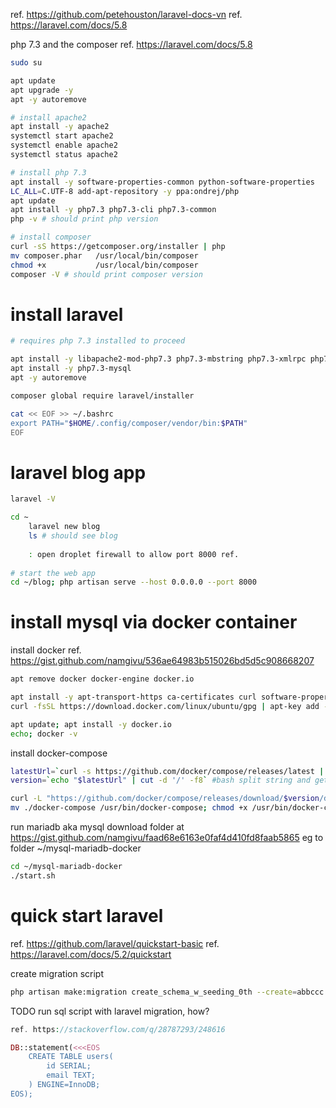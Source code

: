 ref. https://github.com/petehouston/laravel-docs-vn
ref. https://laravel.com/docs/5.8
  
php 7.3 and the composer ref. https://laravel.com/docs/5.8
```bash
sudo su

apt update 
apt upgrade -y
apt -y autoremove

# install apache2
apt install -y apache2
systemctl start apache2
systemctl enable apache2
systemctl status apache2

# install php 7.3
apt install -y software-properties-common python-software-properties
LC_ALL=C.UTF-8 add-apt-repository -y ppa:ondrej/php
apt update
apt install -y php7.3 php7.3-cli php7.3-common
php -v # should print php version 

# install composer
curl -sS https://getcomposer.org/installer | php
mv composer.phar   /usr/local/bin/composer
chmod +x           /usr/local/bin/composer
composer -V # should print composer version
```


# install laravel 
```bash
# requires php 7.3 installed to proceed

apt install -y libapache2-mod-php7.3 php7.3-mbstring php7.3-xmlrpc php7.3-soap php7.3-gd php7.3-xml php7.3-cli php7.3-zip unzip
apt install -y php7.3-mysql
apt -y autoremove

composer global require laravel/installer

cat << EOF >> ~/.bashrc
export PATH="$HOME/.config/composer/vendor/bin:$PATH"
EOF
```


# laravel blog app
```bash
laravel -V

cd ~
    laravel new blog
    ls # should see blog
    
    : open droplet firewall to allow port 8000 ref.  
    
# start the web app
cd ~/blog; php artisan serve --host 0.0.0.0 --port 8000
```

# install mysql via docker container
install docker ref. https://gist.github.com/namgivu/536ae64983b515026bd5d5c908668207
```bash
apt remove docker docker-engine docker.io

apt install -y apt-transport-https ca-certificates curl software-properties-common
curl -fsSL https://download.docker.com/linux/ubuntu/gpg | apt-key add - ; apt-key fingerprint 0EBFCD88; add-apt-repository "deb [arch=amd64] https://download.docker.com/linux/ubuntu $(lsb_release -cs) stable"

apt update; apt install -y docker.io
echo; docker -v
```

install docker-compose
```bash
latestUrl=`curl -s https://github.com/docker/compose/releases/latest | grep -Eo "(http[^\"]+)"` #sample result of this command https://github.com/docker/compose/releases/tag/1.17.1
version=`echo "$latestUrl" | cut -d '/' -f8` #bash split string and get nth element ref. https://unix.stackexchange.com/a/312281/17671

curl -L "https://github.com/docker/compose/releases/download/$version/docker-compose-`uname -s`-`uname -m`" > ./docker-compose
mv ./docker-compose /usr/bin/docker-compose; chmod +x /usr/bin/docker-compose
```

run mariadb aka mysql
download folder at https://gist.github.com/namgivu/faad68e6163e0faf4d410fd8faab5865
eg to folder ~/mysql-mariadb-docker
```bash
cd ~/mysql-mariadb-docker
./start.sh
```

# quick start laravel
ref. https://github.com/laravel/quickstart-basic
ref. https://laravel.com/docs/5.2/quickstart

create migration script
```bash
php artisan make:migration create_schema_w_seeding_0th --create=abbccc
```


TODO run sql script with laravel migration, how?
```php
ref. https://stackoverflow.com/q/28787293/248616

DB::statement(<<<EOS
    CREATE TABLE users(
        id SERIAL;
        email TEXT;
    ) ENGINE=InnoDB;
EOS);
```

